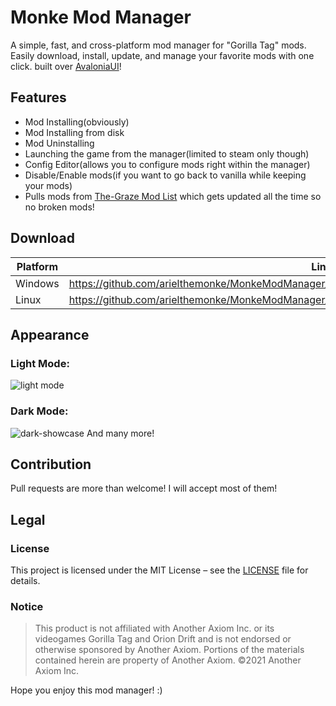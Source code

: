 # Monke Mod Manager
A simple, fast, and cross-platform mod manager for "Gorilla Tag" mods.  
Easily download, install, update, and manage your favorite mods with one click.
built over [AvaloniaUI](https://avaloniaui.net/)!

## Features
- Mod Installing(obviously)
- Mod Installing from disk
- Mod Uninstalling
- Launching the game from the manager(limited to steam only though)
- Config Editor(allows you to configure mods right within the manager)
- Disable/Enable mods(if you want to go back to vanilla while keeping your mods)
- Pulls mods from [The-Graze Mod List](https://github.com/The-Graze/MonkeModInfo) which gets updated all the time so no broken mods!

## Download
| Platform | Link                                                                                            |
| -------- | ----------------------------------------------------------------------------------------------- |
| Windows  | https://github.com/arielthemonke/MonkeModManager/releases/latest/download/MonkeModManager.exe   |
| Linux    | https://github.com/arielthemonke/MonkeModManager/releases/latest/download/MonkeModManager.Linux |

## Appearance
### Light Mode:
![light mode](https://github.com/arielthemonke/MonkeModManager/blob/main/Assets/light-showcase.png?raw=true)
### Dark Mode:
![dark-showcase](https://github.com/arielthemonke/MonkeModManager/blob/main/Assets/dark-showcase.png?raw=true)
And many more!

## Contribution
Pull requests are more than welcome! I will accept most of them!

## Legal

### License
This project is licensed under the MIT License – see the [LICENSE](https://github.com/arielthemonke/MonkeModManager/blob/main/LICENSE) file for details.

### Notice
>This product is not affiliated with Another Axiom Inc. or its videogames Gorilla Tag and Orion Drift and is not endorsed or otherwise sponsored by Another Axiom. Portions of the materials contained herein are property of Another Axiom. ©2021 Another Axiom Inc.

Hope you enjoy this mod manager! :)
